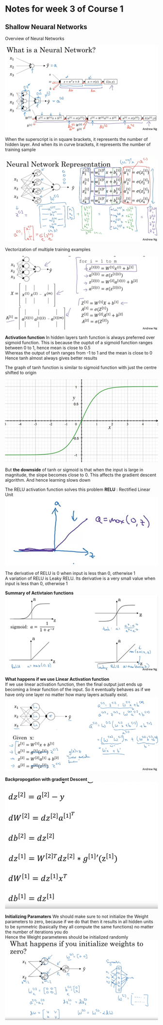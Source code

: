 # Notes for week 3 of Course 1

## Shallow Neuaral Networks

Overview of Neural Networks

![alt text](imgs/image-11.png)

When the superscript is in square brackets, it represents the number of hidden layer. And when its in curve brackets, it represents the number of training sample  

![alt text](imgs/image-12.png)

Vectorization of multiple training examples

![alt text](imgs/image-13.png)

**Activation function**
In hidden layers tanh function is always preferred over sigmoid function. This is because the ouptut of a sigmoid function ranges between 0 to 1, hence mean is close to 0.5  
Whereas the output of tanh ranges from -1 to 1 and the mean is close to 0  
Hence tanh almost always gives better results  

The graph of tanh function is similar to sigmoid function with just the centre shifted to origin

![alt text](imgs/image-14.png)

But **the downside** of tanh or sigmoid is that when the input is large in magnitude, the slope becomes close to 0. This affects the gradient descent algorithm. And hence learning slows down  

The RELU activation function solves this problem
**RELU** : Rectified Linear Unit  
![alt text](imgs/image-15.png)

The derivative of RELU is 0 when input is less than 0, otherwise 1  
A variation of RELU is Leaky RELU. Its derivative is a very small value when input is less than 0, otherwise 1  

**Summary of Activtaion functions**  
![alt text](imgs/image-16.png)

**What happens if we use Linear Activation function**  
If we use linear activation function, then the final output just ends up becoming a linear function of the input. So it eventually behaves as if we have only one layer no matter how many layers actually exist.  
![alt text](imgs/image-17.png)  

**Backpropogation with gradient Descent**  
![alt text](imgs/image-18.png)  

**Initializing Paramaters**
We should make sure to not initialize the Weight parameters to zero, because if we do that then it results in all hidden units to be symmetric (basically they all compute the same functions) no matter the number of iterations you do  
Hence the Weight parameteres should be initialized randomly
![alt text](imgs/image-19.png)
